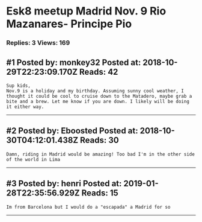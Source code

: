 # Esk8 meetup Madrid Nov. 9 Rio Mazanares- Principe Pio

### Replies: 3 Views: 169

## \#1 Posted by: monkey32 Posted at: 2018-10-29T22:23:09.170Z Reads: 42

```
Sup kids,
Nov.9 is a holiday and my birthday. Assuming sunny cool weather, I thought it could be cool to cruise down to the Matadero, maybe grab a bite and a brew. Let me know if you are down. I likely will be doing it either way.
```

---
## \#2 Posted by: Eboosted Posted at: 2018-10-30T04:12:01.438Z Reads: 30

```
Damn, riding in Madrid would be amazing! Too bad I'm in the other side of the world in Lima
```

---
## \#3 Posted by: henri Posted at: 2019-01-28T22:35:56.929Z Reads: 15

```
Im from Barcelona but I would do a "escapada" a Madrid for so
```

---
